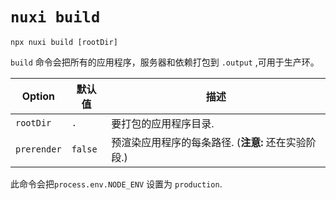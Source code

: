 # `nuxi build`

```{bash}
npx nuxi build [rootDir]
```
`build` 命令会把所有的应用程序，服务器和依赖打包到 `.output` ,可用于生产环。

Option        | 默认值          | 描述
-------------------------|-----------------|------------------
`rootDir` | `.` | 要打包的应用程序目录.
`prerender` | `false` | 预渲染应用程序的每条路径. (**注意:** 还在实验阶段.)

此命令会把`process.env.NODE_ENV` 设置为 `production`.
